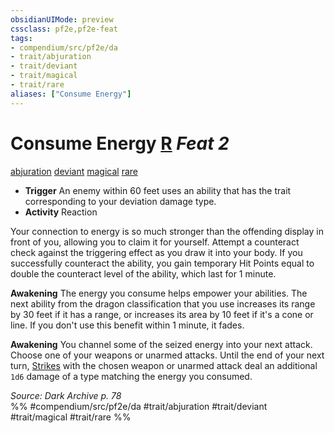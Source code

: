 ```yaml
---
obsidianUIMode: preview
cssclass: pf2e,pf2e-feat
tags:
- compendium/src/pf2e/da
- trait/abjuration
- trait/deviant
- trait/magical
- trait/rare
aliases: ["Consume Energy"]
---
```

# Consume Energy  [R](../../rules/core-rulebook/chapter-9-playing-the-game.md#Actions "Reaction") *Feat 2*  
[abjuration](../../rules/traits/abjuration.md)  [deviant](../../rules/traits/deviant-da.md)  [magical](../../rules/traits/magical.md)  [rare](../../rules/traits/rare.md)  

- **Trigger** An enemy within 60 feet uses an ability that has the trait corresponding to your deviation damage type.
- **Activity** Reaction

Your connection to energy is so much stronger than the offending display in front of you, allowing you to claim it for yourself. Attempt a counteract check against the triggering effect as you draw it into your body. If you successfully counteract the ability, you gain temporary Hit Points equal to double the counteract level of the ability, which last for 1 minute.

**Awakening** The energy you consume helps empower your abilities. The next ability from the dragon classification that you use increases its range by 30 feet if it has a range, or increases its area by 10 feet if it's a cone or line. If you don't use this benefit within 1 minute, it fades.

**Awakening** You channel some of the seized energy into your next attack. Choose one of your weapons or unarmed attacks. Until the end of your next turn, [Strikes](../../rules/actions/strike.md) with the chosen weapon or unarmed attack deal an additional `1d6` damage of a type matching the energy you consumed.

*Source: Dark Archive p. 78*  
%% #compendium/src/pf2e/da #trait/abjuration #trait/deviant #trait/magical #trait/rare %%
